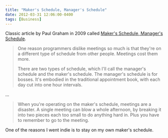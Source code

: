 ```yaml
---
title: "Maker's Schedule, Manager's Schedule"
date: 2012-03-31 12:06:00-0400
tags: [Business]
---
```


Classic article by Paul Graham in 2009 called [Maker's Schedule, Manager's Schedule](http://www.paulgraham.com/makersschedule.html).

> One reason programmers dislike meetings so much is that they're on a different type of schedule from other people. Meetings cost them more.
> 
> There are two types of schedule, which I'll call the manager's schedule and the maker's schedule. The manager's schedule is for bosses.  It's embodied in the traditional appointment book, with each day cut into one hour intervals.

...

> When you're operating on the maker's schedule, meetings are a disaster. A single meeting can blow a whole afternoon, by breaking it into two pieces each too small to do anything hard in. Plus you have to remember to go to the meeting. 

One of the reasons I went indie is to stay on my own maker's schedule.
